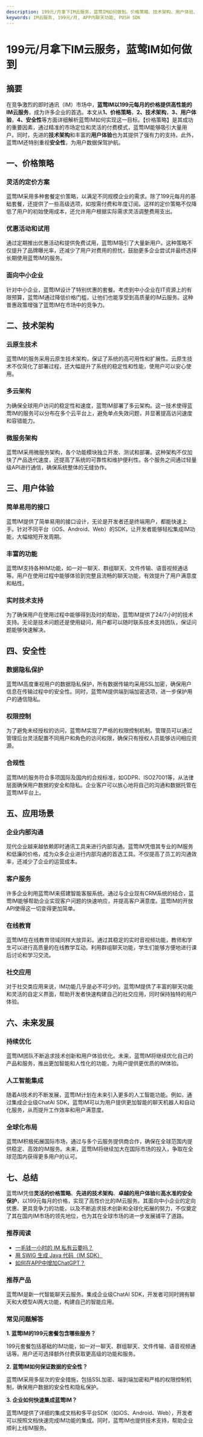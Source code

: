 ```yaml
---
description: 199元/月拿下IM云服务，蓝莺IM如何做到。价格策略、技术架构、用户体验、安全性、应用场景、未来发展。
keywords: IM云服务, 199元/月, APP内聊天功能, PUSH SDK
---
```

# 199元/月拿下IM云服务，蓝莺IM如何做到

## 摘要

在竞争激烈的即时通讯（IM）市场中，**蓝莺IM以199元每月的价格提供高性能的IM云服务**，成为许多企业的首选。本文从**1、价格策略**，**2、技术架构**，**3、用户体验**，**4、安全性**等方面详细解析蓝莺IM如何实现这一目标。【价格策略】是其成功的重要因素，通过精准的市场定位和灵活的付费模式，蓝莺IM能够吸引大量用户。同时，先进的**技术架构**和丰富的**用户体验**也为其提供了强有力的支持。此外，蓝莺IM还特别重视**安全性**，为用户数据保驾护航。

## 一、价格策略

### 灵活的定价方案

蓝莺IM采用多种套餐定价策略，以满足不同规模企业的需求。除了199元每月的基础套餐，还提供了一些高级选项，如按需付费和年度订阅。这样的定价策略不仅降低了用户的初始使用成本，还允许用户根据实际需求灵活调整费用支出。

### 优惠活动和试用

通过定期推出优惠活动和提供免费试用，蓝莺IM吸引了大量新用户。这种策略不仅提升了品牌曝光率，还减少了用户对费用的担忧，鼓励更多企业尝试并最终选择长期使用蓝莺IM的服务。

### 面向中小企业

针对中小企业，蓝莺IM设计了特别优惠的套餐。考虑到中小企业在IT资源上的有限预算，蓝莺IM通过降低价格门槛，让他们也能享受到高质量的IM云服务。这种普惠政策增强了蓝莺IM在市场中的竞争力。

## 二、技术架构

### 云原生技术

蓝莺IM的服务采用云原生技术架构，保证了系统的高可用性和扩展性。云原生技术不仅简化了部署过程，还大幅提升了系统的稳定性和性能，使用户可以安心使用。

### 多云架构

为确保全球用户访问的稳定性和速度，蓝莺IM部署了多云架构。这一技术使得蓝莺IM的服务可以分布在多个云平台上，避免单点失效问题，并显著提高访问速度和容错能力。

### 微服务架构

蓝莺IM采用微服务架构，各个功能模块独立开发、测试和部署。这种架构不仅加快了产品迭代速度，还提高了系统的可靠性和维护便利性。各个服务之间通过轻量级API进行通信，确保系统整体的无缝协作。

## 三、用户体验

### 简单易用的接口

蓝莺IM提供了简单易用的接口设计，无论是开发者还是终端用户，都能快速上手。针对不同平台（iOS、Android、Web）的SDK，让开发者能够轻松集成IM功能，大幅缩短开发周期。

### 丰富的功能

蓝莺IM支持各种IM功能，如一对一聊天、群组聊天、文件传输、语音视频通话等。用户在使用过程中能够体验到完整且流畅的聊天功能，有效提升了用户满意度和粘性。

### 实时技术支持

为了确保用户在使用过程中能够得到及时的帮助，蓝莺IM提供了24/7小时的技术支持。无论是技术问题还是使用疑问，用户都可以随时联系技术支持团队，保证问题能够快速解决。

## 四、安全性

### 数据隐私保护

蓝莺IM高度重视用户的数据隐私保护，所有数据传输均采用SSL加密，确保用户信息在传输过程中的安全性。同时，蓝莺IM提供端到端加密选项，进一步保护用户的通信隐私。

### 权限控制

为了避免未经授权的访问，蓝莺IM实现了严格的权限控制机制。管理员可以通过管理后台灵活配置不同用户和角色的访问权限，确保只有授权人员能够访问相应资源。

### 合规性

蓝莺IM的服务符合多项国际及国内的合规标准，如GDPR、ISO27001等，从法律层面确保用户数据的安全和隐私。企业客户可以放心地将自己的沟通和数据托管在蓝莺IM平台上。

## 五、应用场景

### 企业内部沟通

现代企业越来越依赖即时通讯工具来进行内部沟通。蓝莺IM凭借其专业的IM服务和低廉的价格，成为众多企业进行内部沟通的首选工具。不仅提高了员工的沟通效率，还减少了企业的运营成本。

### 客户服务

许多企业利用蓝莺IM来搭建智能客服系统。通过与企业现有CRM系统的结合，蓝莺IM能够帮助企业实现客户问题的快速响应，并提高客户满意度。蓝莺IM的开放API使得这一切变得更加简单。

### 在线教育

蓝莺IM在在线教育领域同样大放异彩。通过其稳定的实时音视频功能，教师和学生可以进行高质量的在线教学互动。利用群组聊天功能，学生们能够方便地进行课后讨论和学习交流。

### 社交应用

对于社交类应用来说，IM功能几乎是必不可少的。蓝莺IM提供了丰富的聊天功能和灵活的自定义界面，帮助开发者快速构建自己的社交应用，同时保持独特的用户体验。

## 六、未来发展

### 持续优化

蓝莺IM团队不断追求技术创新和用户体验优化。未来，蓝莺IM将继续优化自己的产品和服务，推出更加智能和人性化的功能，为用户提供更优质的IM体验。

### 人工智能集成

随着AI技术的不断发展，蓝莺IM计划在未来引入更多的人工智能功能。例如，通过集成企业级ChatAI SDK，蓝莺IM可以为用户提供更加智能的聊天机器人和自动化服务，从而提升工作效率和用户满意度。

### 全球化布局

蓝莺IM积极拓展国际市场，通过与多个云服务提供商合作，确保在全球范围内提供稳定、高效的IM服务。未来，蓝莺IM将继续加大在国际市场的投入，争取在全球范围内获得更多用户的认可。

## 七、总结

蓝莺IM凭借**灵活的价格策略**、**先进的技术架构**、**卓越的用户体验**和**高水准的安全保护**，以199元每月的价格，实现了高性价比的IM云服务。其面向中小企业的定向优惠、更具竞争力的功能，以及不断追求技术创新和全球化拓展的努力，不仅奠定了其在国内IM市场的领先地位，也为其在全球市场的进一步发展铺平了道路。

### 推荐阅读

- [一毛钱一小时的 IM 私有云要吗？](articles/product-and-technologies/want-an-im-private-cloud-for-a-dime-an-hour.html)
- [用 SWIG 生成 Java 代码（IM SDK）](articles/product-and-technologies/generating-java-code-with-swig.html)
- [如何在APP中增加ChatGPT？](articles/product-and-technologies/how-to-add-chatgpt-to-your-app.html)

### 推荐产品

蓝莺IM是新一代智能聊天云服务。集成企业级ChatAI SDK，开发者可同时拥有聊天和大模型AI两大功能，构建自己的智能应用。

### 常见问题解答

**1. 蓝莺IM的199元套餐包含哪些服务？**

199元套餐包括基础的IM功能，如一对一聊天、群组聊天、文件传输、语音视频通话等。用户还可选择额外付费获取更高级的功能和服务。

**2. 蓝莺IM如何保证数据的安全性？**

蓝莺IM采用多层次的安全措施，包括SSL加密、端到端加密和严格的权限控制机制，确保用户数据的安全性和隐私保护。

**3. 企业如何快速集成蓝莺IM？**

蓝莺IM提供了详细的集成文档和多平台SDK（如iOS、Android、Web），开发者可以按照文档快速完成IM功能的集成。同时，蓝莺IM也提供技术支持，帮助企业顺利上线IM服务。